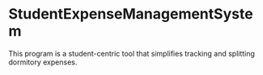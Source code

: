 # StudentExpenseManagementSystem
This program is a student-centric tool that simplifies tracking and splitting dormitory expenses.
